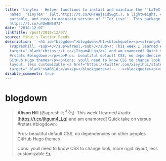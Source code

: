 ```yaml
---
title: 'tinytex - Helper functions to install and maintain the ''LaTeX'' distribution
  named ''TinyTeX'' (&lt;https://t.co/6HTWWjICdS&gt;), a lightweight, cross-platform,
  portable, and easy-to-maintain version of ''TeX Live''. This package... #rstats
  https://t.co/u4UeBNSU7J'
date: '2018-12-07'
linkTitle: /post/2018/12/07/
source: Yihui's Twitter Feeds
description: ' <h1 id="blogdown">blogdown</h1><blockquote><p><strong>Alison Hill</strong>
  (@apreshill; <sup>43</sup>&frasl;<sub>3</sub>): This week I learned #radix (<a href="https://t.co/jItgum4LLq"
  target="_blank">https://t.co/jItgum4LLq</a>) and am enamored! Quick take on versus
  #rstats #blogdown:</p><p>Pros: beautiful default CSS, no dependencies on other peoples
  GitHub Hugo themes</p><p>Cons: youll need to know CSS to change look, more rigid
  layout, less customizable <a href="https://twitter.com/xieyihui/status/1070547371346472960"
  target="_blank">&#8618;</a></p></blockquote><!-- --><blockquote><p><str ...'
disable_comments: true
---
```

 <h1 id="blogdown">blogdown</h1><blockquote><p><strong>Alison Hill</strong> (@apreshill; <sup>43</sup>&frasl;<sub>3</sub>): This week I learned #radix (<a href="https://t.co/jItgum4LLq" target="_blank">https://t.co/jItgum4LLq</a>) and am enamored! Quick take on versus #rstats #blogdown:</p><p>Pros: beautiful default CSS, no dependencies on other peoples GitHub Hugo themes</p><p>Cons: youll need to know CSS to change look, more rigid layout, less customizable <a href="https://twitter.com/xieyihui/status/1070547371346472960" target="_blank">&#8618;</a></p></blockquote><!-- --><blockquote><p><str ...